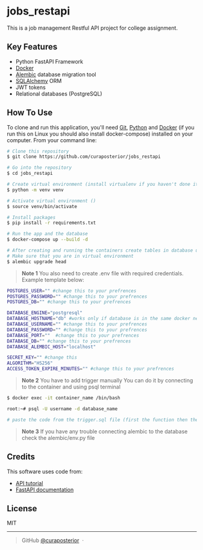 # jobs_restapi
This is a job management Restful API project for college assignment.

## Key Features

* Python FastAPI Framework
* [Docker](https://www.docker.com/)
* [Alembic](https://alembic.sqlalchemy.org/en/latest/) database migration tool
* [SQLAlchemy](https://www.sqlalchemy.org/) ORM
* JWT tokens
* Relational databases (PostgreSQL)

## How To Use

To clone and run this application, you'll need [Git](https://git-scm.com), [Python](https://www.python.org/) and [Docker](https://www.docker.com/) (if you run this on Linux you should also install docker-compose) installed on your computer. From your command line:

```bash
# Clone this repository
$ git clone https://github.com/curaposterior/jobs_restapi

# Go into the repository
$ cd jobs_restapi

# Create virtual environment (install virtualenv if you haven't done it already)
$ python -m venv venv

# Activate virtual environment ()
$ source venv/bin/activate 

# Install packages
$ pip install -r requirements.txt

# Run the app and the database
$ docker-compose up --build -d

# After creating and running the containers create tables in database using alembic
# Make sure that you are in virtual environment
$ alembic upgrade head
```


> **Note 1**
> You also need to create .env file with required credentials.
> Example template below:
```bash
POSTGRES_USER="" #change this to your prefrences
POSTGRES_PASSWORD="" #change this to your prefrences
POSTGRES_DB="" #change this to your prefrences

DATABASE_ENGINE="postgresql"
DATABASE_HOSTNAME="db" #works only if database is in the same docker network as app container
DATABASE_USERNAME="" #change this to your prefrences
DATABASE_PASSWORD="" #change this to your prefrences
DATABASE_PORT=""  #change this to your prefrences
DATABASE_DB="" #change this to your prefrences
DATABASE_ALEMBIC_HOST="localhost"

SECRET_KEY="" #change this
ALGORITHM="HS256"
ACCESS_TOKEN_EXPIRE_MINUTES="" #change this to your prefrences
```

> **Note 2**
> You have to add trigger manually
> You can do it by connecting to the container and using psql terminal
```bash
$ docker exec -it container_name /bin/bash

root:~# psql -U username -d database_name

# paste the code from the trigger.sql file (first the function then the trigger code)
```

> **Note 3**
> If you have any trouble connecting alembic to the database check the alembic/env.py file

## Credits

This software uses code from:

- [API tutorial](https://youtu.be/0sOvCWFmrtA)
- [FastAPI documentation](https://fastapi.tiangolo.com/)


## License

MIT

---

> GitHub [@curaposterior](https://github.com/curaposterior) &nbsp;&middot;&nbsp;
